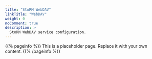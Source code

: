 ```yaml
---
title: "StoRM WebDAV"
linkTitle: "WebDAV"
weight: 0
noComment: true
description: >
  StoRM WebDAV service configuration. 
---
```


{{% pageinfo %}}
This is a placeholder page. Replace it with your own content.
{{% /pageinfo %}}
